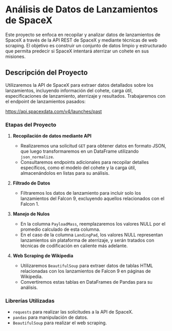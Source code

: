 # Análisis de Datos de Lanzamientos de SpaceX

Este proyecto se enfoca en recopilar y analizar datos de lanzamientos de SpaceX a través de la API REST de SpaceX y mediante técnicas de web scraping. El objetivo es construir un conjunto de datos limpio y estructurado que permita predecir si SpaceX intentará aterrizar un cohete en sus misiones.

## Descripción del Proyecto

Utilizaremos la API de SpaceX para extraer datos detallados sobre los lanzamientos, incluyendo información del cohete, carga útil, especificaciones de lanzamiento, aterrizaje y resultados. Trabajaremos con el endpoint de lanzamientos pasados:

https://api.spacexdata.com/v4/launches/past

### Etapas del Proyecto

1. **Recopilación de datos mediante API**  
   - Realizaremos una solicitud `GET` para obtener datos en formato JSON, que luego transformaremos en un DataFrame utilizando `json_normalize`.
   - Consultaremos endpoints adicionales para recopilar detalles específicos, como el modelo del cohete y la carga útil, almacenándolos en listas para su análisis.

2. **Filtrado de Datos**  
   - Filtraremos los datos de lanzamiento para incluir solo los lanzamientos del Falcon 9, excluyendo aquellos relacionados con el Falcon 1.

3. **Manejo de Nulos**  
   - En la columna `PayloadMass`, reemplazaremos los valores NULL por el promedio calculado de esta columna.
   - En el caso de la columna `LandingPad`, los valores NULL representan lanzamientos sin plataforma de aterrizaje, y serán tratados con técnicas de codificación en caliente más adelante.

4. **Web Scraping de Wikipedia**  
   - Utilizaremos `BeautifulSoup` para extraer datos de tablas HTML relacionadas con los lanzamientos de Falcon 9 en páginas de Wikipedia.
   - Convertiremos estas tablas en DataFrames de Pandas para su análisis.

### Librerías Utilizadas

- `requests` para realizar las solicitudes a la API de SpaceX.
- `pandas` para manipulación de datos.
- `BeautifulSoup` para realizar el web scraping.
